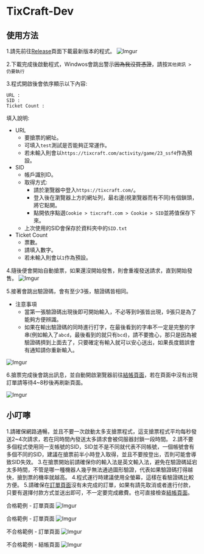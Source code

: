 # TixCraft-Dev

## 使用方法

1.請先前往[Release](https://github.com/AloneAlongLife/TixCraft-Dev/releases)頁面下載最新版本的程式。
![Imgur](https://i.imgur.com/ayEo9TC.png)

2.下載完成後啟動程式，Windwos會跳出警示~~因為我沒買憑證~~，請按`其他資訊 > 仍要執行`

3.程式開啟後會依序顯示以下內容:
```
URL :
SID :
Ticket Count :
```
填入說明:
 - URL
   - 要搶票的網址。
   - 可填入`test`測試是否能夠正常運作。
   - 若未輸入則會以`https://tixcraft.com/activity/game/23_ssf4`作為預設。
 - SID
    - 帳戶識別ID。
    - 取得方式:
       - 請於瀏覽器中登入`https://tixcraft.com/`。
       - 登入後在瀏覽器上方的網址列，最右邊(視瀏覽器而有不同)有個鎖頭，將它點開。
       - 點開依序點選`Cookie > tixcraft.com > Cookie > SID`並將值保存下來。
     - 上次使用的SID會保存於資料夾中的`SID.txt`
 - Ticket Count
    - 票數。
    - 請填入數字。
    - 若未輸入則會以`1`作為預設。

4.隨後便會開始自動搶票，如果還沒開始發售，則會重複發送請求，直到開始發售。
![Imgur](https://i.imgur.com/0bBlbj0.png)

5.接著會跳出驗證碼，會有至少3張，驗證碼皆相同。
 - 注意事項
   - 當第一張驗證碼出現後即可開始輸入，不必等到9張皆出現，9張只是為了能夠方便辨識。
   - 如果在輸出驗證碼的同時進行打字，在最後看到的字串不一定是完整的字串(例如輸入了`abcd`，最後看到的就只有`bcd`)，請不要擔心，那只是因為被驗證碼擠到上面去了，只要確定有輸入就可以安心送出，如果長度錯誤會有通知請你重新輸入。

![Imgur](https://i.imgur.com/WDP7nQP.png)

6.搶票完成後會跳出訊息，並自動開啟瀏覽器前往[結帳頁面](https://tixcraft.com/checkout)，若在頁面中沒有出現訂單請等待4~8秒後再刷新頁面。

![Imgur](https://i.imgur.com/h7KhZ9D.png)

## 小叮嚀
1.請確保網路通暢，並且不要一次啟動太多支搶票程式，這支搶票程式平均每秒發送2~4次請求，若在同時間內發送太多請求會被伺服器封鎖一段時間。
2.請不要多個程式使用同一支帳號的SID，SID並不是不同就代表不同帳號，一個帳號會有多個不同的SID，建議在搶票前半小時登入取得，並且不要按登出，否則可能會導致SID失效。
3.在搶票開始前請確保你的輸入法是英文輸入法，避免在驗證碼延宕太多時間，不管是哪一種機器人幾乎無法通過圖形驗證，代表如果驗證碼打得越快，搶到票的機率就越高。
4.程式運行時建議使用全螢幕，這樣在看驗證碼比較方便。
5.請確保在[訂單頁面](https://tixcraft.com/order)沒有未完成的訂單，如果有請先取消或者進行付款，只要有選擇付款方式並送出即可，不一定要完成繳費。也可直接檢查[結帳頁面](https://tixcraft.com/ticket/checkout)。

合格範例 - 訂單頁面
![Imgur](https://i.imgur.com/ncwd62a.png)

合格範例 - 訂單頁面
![Imgur](https://i.imgur.com/W3hu1V3.png)

不合格範例 - 訂單頁面
![Imgur](https://i.imgur.com/y07FLLQ.png)

不合格範例 - 結帳頁面
![Imgur](https://i.imgur.com/UNVC5wl.png)